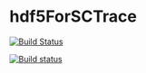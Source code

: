 # hdf5ForSCTrace

[![Build Status](https://travis-ci.org/nayakche/hdf5ForSCTrace.svg?branch=master)](https://travis-ci.org/nayakche/hdf5ForSCTrace)

[![Build status](https://ci.appveyor.com/api/projects/status/09x46t0pipbgl2a2/branch/master?svg=true&passingText=x86-master%20:%20OK)](https://ci.appveyor.com/project/nayakche/hdf5forsctrace/branch/master)
